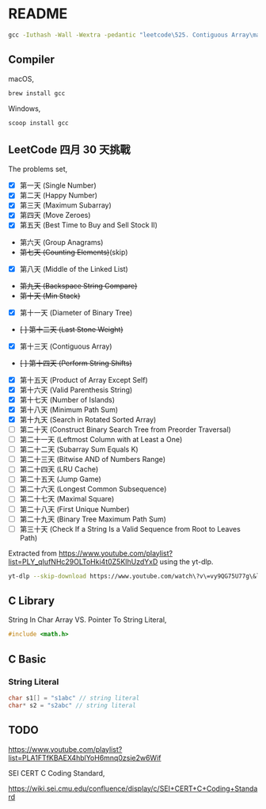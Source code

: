 # README

```bat
gcc -Iuthash -Wall -Wextra -pedantic "leetcode\525. Contiguous Array\main.c" -o a.exe
```

## Compiler

macOS,

```bash
brew install gcc
```

Windows,

```bat
scoop install gcc
```

## LeetCode 四月 30 天挑戰

The problems set,

- [x] 第一天 (Single Number)
- [x] 第二天 (Happy Number)
- [x] 第三天 (Maximum Subarray)
- [x] 第四天 (Move Zeroes)
- [x] 第五天 (Best Time to Buy and Sell Stock II)
- 第六天 (Group Anagrams)
- ~~第七天 (Counting Elements)~~(skip)
- [x] 第八天 (Middle of the Linked List)
- ~~第九天 (Backspace String Compare)~~
- ~~第十天 (Min Stack)~~
- [x] 第十一天 (Diameter of Binary Tree)
- ~~[ ] 第十二天 (Last Stone Weight)~~
- [x] 第十三天 (Contiguous Array)
- ~~[ ] 第十四天 (Perform String Shifts)~~
- [x] 第十五天 (Product of Array Except Self)
- [x] 第十六天 (Valid Parenthesis String)
- [x] 第十七天 (Number of Islands)
- [x] 第十八天 (Minimum Path Sum)
- [x] 第十九天 (Search in Rotated Sorted Array)
- [ ] 第二十天 (Construct Binary Search Tree from Preorder Traversal)
- [ ] 第二十一天 (Leftmost Column with at Least a One)
- [ ] 第二十二天 (Subarray Sum Equals K)
- [ ] 第二十三天 (Bitwise AND of Numbers Range)
- [ ] 第二十四天 (LRU Cache)
- [ ] 第二十五天 (Jump Game)
- [ ] 第二十六天 (Longest Common Subsequence)
- [ ] 第二十七天 (Maximal Square)
- [ ] 第二十八天 (First Unique Number)
- [ ] 第二十九天 (Binary Tree Maximum Path Sum)
- [ ] 第三十天 (Check If a String Is a Valid Sequence from Root to Leaves Path)

Extracted from <https://www.youtube.com/playlist?list=PLY_qIufNHc29OLToHki4t0Z5KIhUzdYxD> using the yt-dlp.

```bash
yt-dlp --skip-download https://www.youtube.com/watch\?v\=vy9QG75U77g\&list\=PLY_qIufNHc29OLToHki4t0Z5KIhUzdYxD --dump-single-json > output.json
```

## C Library

String In Char Array VS. Pointer To String Literal,

```c
#include <math.h>
```

## C Basic

### String Literal

```c
char s1[] = "s1abc" // string literal
char* s2 = "s2abc" // string literal
```

## TODO

<https://www.youtube.com/playlist?list=PLA1FTfKBAEX4hblYoH6mnq0zsie2w6Wif>

SEI CERT C Coding Standard,

<https://wiki.sei.cmu.edu/confluence/display/c/SEI+CERT+C+Coding+Standard>
